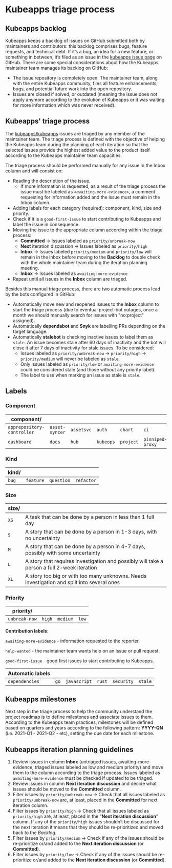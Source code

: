 # Kubeapps triage process

## Kubeapps backlog

Kubeapps keeps a backlog of issues on GitHub submitted both by maintainers and contributors: this backlog comprises bugs, feature requests, and technical debt. If it’s a bug, an idea for a new feature, or something in between, it’s filed as an issue in the [kubeapps issue page](https://github.com/kubeapps/kubeapps/issues) on GitHub.
There are some special considerations about how the Kubeapps maintainer team manages its backlog on GitHub:
- The issue repository is completely open. The maintainer team, along with the entire Kubeapps community, files all feature enhancements, bugs, and potential future work into the open repository.
- Issues are closed if solved, or outdated (meaning the issue does not apply anymore according to the evolution of Kubeapps or it was waiting for more information which was never received).

## Kubeapps' triage process

The [kubeapps/kubeapps](https://github.com/kubeapps/kubeapps) issues are triaged by any member of the maintainer team. The triage process is defined with the objective of helping the Kubeapps team during the planning of each iteration so that the selected issues provide the highest added value to the product itself according to the Kubeapps maintainer team capacities.

The triage process should be performed manually for any issue in the Inbox column and will consist on:
- Reading the description of the issue. 
  * If more information is requested, as a result of the triage process the issue must be labeled as `<awaiting-more-evidence>`, a comment requesting for information added and the issue must remain in the Inbox column.
- Adding labels for each category (required): component, kind, size and priority.
- Check if it is a `good-first-issue` to start contributing to Kubeapps and label the issue in consequence.
- Moving the issue to the appropriate column according within the triage process:
  - **Committed** → Issues labeled as `priority/unbreak-now`
  - **Next** iteration discussion → Issues labeled as `priority/high`
  - **Inbox** → Issues labeled `priority/medium` and `priority/low` will remain in the inbox before moving to the **Backlog** to double check with the whole maintainer team during the iteration planning meeting.
  - **Inbox** → Issues labeled as `awaiting-more-evidence`
- Repeat until all issues in the **Inbox** column are triaged.

Besides this manual triage process, there are two automatic process lead by the bots configured in GitHub:
+ Automatically move new and reopened issues to the **Inbox** column to start the triage process (due to eventual project-bot outages, once a month we should manually search for issues with "no:project" assigned).
+ Automatically **dependabot** and **Snyk** are labelling PRs depending on the target language.
+ Automatically **stalebot** is checking inactive issues to label them as `stale`. An issue becomes stale after 60 days of inactivity and the bot will close it after 7 days of inactivity for stale issues. To be considered:
  * Issues labeled as `priority/unbreak-now` → `priority/high` → `priority/medium` will never be labeled as `stale`.
  * Only issues labeled as `priority/low` or `awaiting-more-evidence` could be considered stale (and those without any priority label).
  * The label to use when marking an issue as stale is `stale`.

## Labels

### Component

component/| | | | | |
----------|-|-|-|-|-|
`apprepository-controller`|`asset-syncer`|`assetsvc`|`auth`|`chart`|`ci`
`dashboard`|`docs`|`hub`|`kubeops`|`project`|`pinniped-proxy`

### Kind

kind/| | | |
-----|-|-|-|
`bug`|`feature`|`question`|`refactor`

### Size

size/| |
-----|-|
`XS`|A task that can be done by a person in less than 1 full day
`S`|A story that can be done by a person in 1-3 days, with no uncertainty
`M`|A story that can be done by a person in 4-7 days, possibly with some uncertainty
`L`|A story that requires investigation and possibly will take a person a full 2-week iteration
`XL`|A story too big or with too many unknowns. Needs investigation and split into several ones

### Priority

priority/| | | |
--------|-|-|-|
`unbreak-now`|`high`|`medium`|`low`


**Contribution labels**:

`awaiting-more-evidence` - information requested to the reporter.

`help-wanted` - the maintainer team wants help on an issue or pull request.

`good-first-issue` - good first issues to start contributing to Kubeapps.

Automatic labels| | | | | |
----------------|-|-|-|-|-|
`dependencies`|`go`|`javascript`|`rust`|`security`|`stale`


## Kubeapps milestones
Next step in the triage process to help the community understand the project roadmap is to define milestones and associate issues to them.
According to the Kubeapps team practices, milestones will be defined based on quarters and years according to the following pattern: **YYYY-QN** (i.e. 2021-Q1 - 2021-Q2 - etc), setting the due date for each milestone.

## Kubeapps iteration planning guidelines

1. Review issues in column **Inbox** (untriaged issues, awaiting-more-evidence, triaged issues labeled as low and medium priority) and move them to the column according to the triage process. Issues labeled as `awaiting-more-evidence` must be checked if updated to be triaged.
2. Review issues in column **Next iteration discussion** and decide what issues should be moved to the **Committed** column.
3. Filter issues by `priority/unbreak-now` → Check that all issues labeled as `priority/unbreak-now` are, at least, placed in the **Committed** for next iteration column.
4. Filter issues by `priority/high` → Check that all issues labeled as `priority/high` are, at least, placed in the “**Next iteration discussion**” column. If any of the `priority/high` issues shouldn’t be discussed for the next iteration it means that they should be re-prioritized and moved back to the *Backlog*.
5. Filter issues by `priority/medium` → Check if any of the issues should be re-prioritize or/and added to the **Next iteration discussion** (or **Committed**).
6. Filter issues by `priority/low` → Check if any of the issues should be re-prioritize or/and added to the **Next iteration discussion** (or **Committed**).
